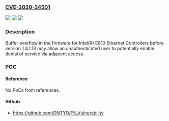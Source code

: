 ### [CVE-2020-24501](https://cve.mitre.org/cgi-bin/cvename.cgi?name=CVE-2020-24501)
![](https://img.shields.io/static/v1?label=Product&message=Intel(R)%20E810%20Ethernet%20Controllers&color=blue)
![](https://img.shields.io/static/v1?label=Version&message=before%20version%201.4.1.13%20&color=brightgreen)
![](https://img.shields.io/static/v1?label=Vulnerability&message=denial%20of%20service&color=brightgreen)

### Description

Buffer overflow in the firmware for Intel(R) E810 Ethernet Controllers before version 1.4.1.13 may allow an unauthenticated user to potentially enable denial of service via adjacent access.

### POC

#### Reference
No PoCs from references.

#### Github
- https://github.com/DNTYO/F5_Vulnerability

